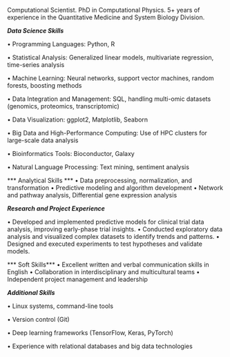 Computational Scientist. 
PhD in Computational Physics. 5+ years of experience in the Quantitative Medicine and System Biology Division.

***Data Science Skills***

• Programming Languages: Python, R

• Statistical Analysis: Generalized linear models, multivariate regression, time-series analysis

• Machine Learning: Neural networks, support vector machines, random forests, boosting methods

• Data Integration and Management: SQL, handling multi-omic datasets (genomics, proteomics, transcriptomic)

• Data Visualization: ggplot2, Matplotlib, Seaborn

• Big Data and High-Performance Computing: Use of HPC clusters for large-scale data analysis

• Bioinformatics Tools: Bioconductor, Galaxy

• Natural Language Processing: Text mining, sentiment analysis

*** Analytical Skills ***
• Data preprocessing, normalization, and transformation
• Predictive modeling and algorithm development
• Network and pathway analysis, Differential gene expression analysis

***Research and Project Experience***

• Developed and implemented predictive models for clinical trial data analysis, improving early-phase trial
insights.
• Conducted exploratory data analysis and visualized complex datasets to identify trends and patterns.
• Designed and executed experiments to test hypotheses and validate models.

*** Soft Skills***
• Excellent written and verbal communication skills in English
• Collaboration in interdisciplinary and multicultural teams
• Independent project management and leadership

***Additional Skills***

• Linux systems, command-line tools

• Version control (Git)

• Deep learning frameworks (TensorFlow, Keras, PyTorch)

• Experience with relational databases and big data technologies





